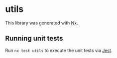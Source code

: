 # utils

This library was generated with [Nx](https://nx.dev).





## Running unit tests

Run `nx test utils` to execute the unit tests via [Jest](https://jestjs.io).


